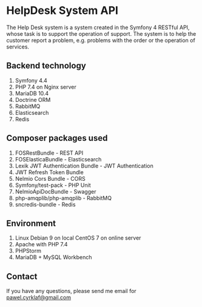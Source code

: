 # HelpDesk System API

The Help Desk system is a system created in the Symfony 4 RESTful API, whose task is to support the operation of support. The system is to help the customer report a problem, e.g. problems with the order or the operation of services.

## Backend technology
1.  Symfony 4.4
2.  PHP 7.4 on Nginx server
3. MariaDB 10.4
4.  Doctrine ORM
5. RabbitMQ
6. Elasticsearch
7. Redis

## Composer packages used
1.  FOSRestBundle - REST API
2. FOSElasticaBundle - Elasticsearch
3.  Lexik JWT Authentication Bundle - JWT Authentication
4.  JWT Refresh Token Bundle
5.  Nelmio Cors Bundle - CORS
6.  Symfony/test-pack - PHP Unit
7.  NelmioApiDocBundle - Swagger 
8. php-amqplib/php-amqplib - RabbitMQ
9. sncredis-bundle - Redis

## Environment
1.  Linux Debian 9 on local CentOS 7 on online server
2.  Apache with PHP 7.4
3.  PHPStorm
4.  MariaDB + MySQL Workbench

## Contact
If you have any questions, please send me email for pawel.cyrklaf@gmail.com